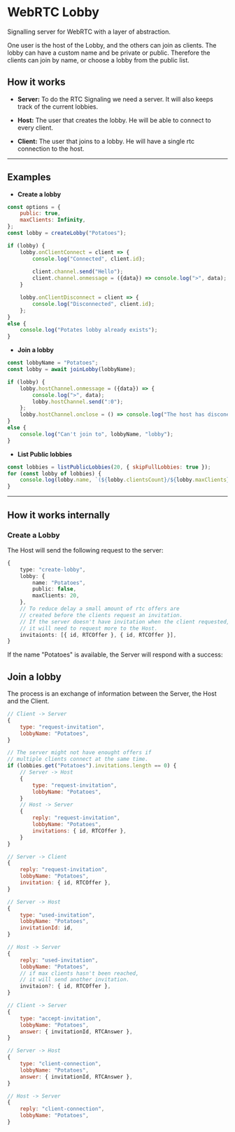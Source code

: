 # WebRTC Lobby

Signalling server for WebRTC with a layer of abstraction.

One user is the host of the Lobby, and the others can join as clients.
The lobby can have a custom name and be private or public.
Therefore the clients can join by name, or choose a lobby from the public list.

## How it works

- **Server:**
To do the RTC Signaling we need a server. It will also
keeps track of the current lobbies.

- **Host:**
The user that creates the lobby. He will be able to
connect to every client.

- **Client:**
The user that joins to a lobby. He will have a single
rtc connection to the host.

---

## Examples

- **Create a lobby**
```js
const options = {
	public: true,
	maxClients: Infinity,
};
const lobby = createLobby("Potatoes");

if (lobby) {
	lobby.onClientConnect = client => {
		console.log("Connected", client.id);
		
		client.channel.send("Hello");
		client.channel.onmessage = ({data}) => console.log(">", data);
	}

	lobby.onClientDisconnect = client => {
		console.log("Disconnected", client.id);
	};
}
else {
	console.log("Potates lobby already exists");
}
```

- **Join a lobby**
```js
const lobbyName = "Potatoes";
const lobby = await joinLobby(lobbyName);

if (lobby) {
	lobby.hostChannel.onmessage = ({data}) => {
		console.log(">", data);
		lobby.hostChannel.send(":0");
	};
	lobby.hostChannel.onclose = () => console.log("The host has disconected");
}
else {
	console.log("Can't join to", lobbyName, "lobby");
}
```
- **List Public lobbies**
```js
const lobbies = listPublicLobbies(20, { skipFullLobbies: true });
for (const lobby of lobbies) {
	console.log(lobby.name, `(${lobby.clientsCount}/${lobby.maxClients}`);
}
```

---

## How it works internally

### Create a Lobby

The Host will send the following request to the server:
```ts
{
	type: "create-lobby",
	lobby: {
		name: "Potatoes",
		public: false,
		maxClients: 20,
	},
	// To reduce delay a small amount of rtc offers are
	// created before the clients request an invitation.
	// If the server doesn't have invitation when the client requested,
	// it will need to request more to the Host.
	invitaionts: [{ id, RTCOffer }, { id, RTCOffer }],
}
```

If the name "Potatoes" is available, the Server will respond with a success:

## Join a lobby

The process is an exchange of information between the Server,
the Host and the Client.
```js
// Client -> Server
{
	type: "request-invitation",
	lobbyName: "Potatoes",
}

// The server might not have enought offers if
// multiple clients connect at the same time.
if (lobbies.get("Potatoes").invitations.length == 0) {
	// Server -> Host
	{
		type: "request-invitation",
		lobbyName: "Potatoes",
	}
	// Host -> Server
	{
		reply: "request-invitation",
		lobbyName: "Potatoes",
		invitations: { id, RTCOffer },
	}
}

// Server -> Client
{
	reply: "request-invitation",
	lobbyName: "Potatoes",
	invitation: { id, RTCOffer },
}

// Server -> Host
{
	type: "used-invitation",
	lobbyName: "Potatoes",
	invitationId: id,
}

// Host -> Server
{
	reply: "used-invitation",
	lobbyName: "Potatoes",
	// if max clients hasn't been reached,
	// it will send another invitation.
	invitaion?: { id, RTCOffer },
}

// Client -> Server
{
	type: "accept-invitation",
	lobbyName: "Potatoes",
	answer: { invitationId, RTCAnswer },
}

// Server -> Host
{
	type: "client-connection",
	lobbyName: "Potatoes",
	answer: { invitationId, RTCAnswer },
}

// Host -> Server
{
	reply: "client-connection",
	lobbyName: "Potatoes",
}
```